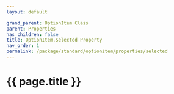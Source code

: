 ```yaml
---
layout: default

grand_parent: OptionItem Class
parent: Properties
has_children: false
title: OptionItem.Selected Property
nav_order: 1
permalink: /package/standard/optionitem/properties/selected
---
```

# {{ page.title }}
